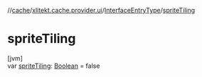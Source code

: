 //[cache](../../../index.md)/[xlitekt.cache.provider.ui](../index.md)/[InterfaceEntryType](index.md)/[spriteTiling](sprite-tiling.md)

# spriteTiling

[jvm]\
var [spriteTiling](sprite-tiling.md): [Boolean](https://kotlinlang.org/api/latest/jvm/stdlib/kotlin/-boolean/index.html) = false
